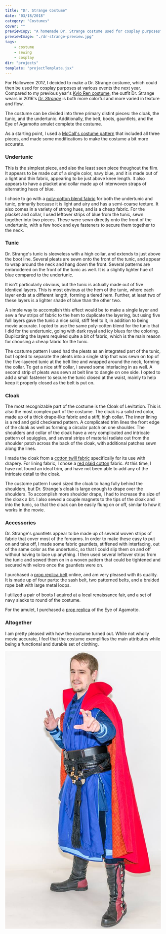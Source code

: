 ```yaml
---
title: "Dr. Strange Costume"
date: "03/18/2018"
category: "Costumes"
cover: ""
previewCopy: "A homemade Dr. Strange costume used for cosplay purposes"
previewImage: "./dr-strange-preview.jpg"
tags:
    - costume
    - sewing
    - cosplay
dir: "projects"
template: "projectTemplate.jsx"
---
```

For Halloween 2017, I decided to make a Dr. Strange costume, which could then be used for cosplay purposes at various events the next year.  Compared to my previous year's [Kylo Ren costume](), the outfit Dr. Strange wears in 2016's [_Dr. Strange_](http://www.imdb.com/title/tt1211837/) is both more colorful and more varied in texture and flow.

<md-image src="https://ia.media-imdb.com/images/M/MV5BYjE4Yjg3MmUtZTM2Mi00NDM2LWFkNDEtNTQxMGM0ZTllNGYxXkEyXkFqcGdeQXVyNDUwNzM4MzQ@._V1_SY1000_CR0,0,1341,1000_AL_.jpg" link="link" caption="Source: imdb.com"></md-image>

The costume can be divided into three primary distint pieces: the cloak, the tunic, and the undertunic. Additionally, the belt, boots, gauntlets, and the Eye of Agamotto amulet complete the costume.

As a starting point, I used a [McCall's costume pattern](https://mccallpattern.mccall.com/m7676) that included all three pieces, and made some modifications to make the costume a bit more accurate.


### Undertunic
This is the simplest piece, and also the least seen piece thoughout the film. It appears to be made out of a single color, navy blue, and it is made out of a light and thin fabric, appearing to be just above knee length. It also appears to have a placket and collar made up of interwoven straps of alternating hues of blue.

<md-image src="http://www1.pictures.zimbio.com/fp/Benedict+Cumberbatch+Benedict+Cumberbatch+e5ESZE6bORix.jpg" link="link" caption="Source: comicbookmovie.com"></md-image>

I chose to go with a [poly-cotton blend fabric](http://www.joann.com/symphony-broadcloth-solid-quilt-fabric/640771.html) for both the undertunic and tunic, primarily because it is light and airy and has a semi-coarse texture. It also comes in a variety of strong hues, and is a cheap fabric. For the placket and collar, I used leftover strips of blue from the tunic, sewn together into two pieces.  These were sewn directly onto the front of the undertunic, with a few hook and eye fasteners to secure them together to the neck.


### Tunic
Dr. Strange's tunic is sleeveless with a high collar, and extends to just above the boot line. Several pleats are sewn onto the front of the tunic, and appear to wrap around the neck and hang down the front. Several patterns are embroidered on the front of the tunic as well. It is a slightly lighter hue of blue compared to the undertunic.

<md-image src="https://ia.media-imdb.com/images/M/MV5BMGI1ZDNkM2QtMGIxNC00MDQwLTg2MjMtYmUzZjM5ODgyNWViXkEyXkFqcGdeQXVyNjUyNjI3NzU@._V1_.jpg" link="link" caption="Source: imdb.com"></md-image>

It isn't particularly obvious, but the tunic is actually made out of five identical layers. This is most obvious at the hem of the tunic, where each layer ends at a different length, forming a tiered hem. Further, at least two of these layers is a lighter shade of blue than the other two. 

<md-image src="https://static0.srcdn.com/wp-content/uploads/SDCC-2016-Doctor-Strange-Costume.jpg" link="link" caption="Source: screenrant.com"></md-image>

A simple way to accomplish this effect would be to make a single layer and sew a few strips of fabric to the hem to duplicate the layering, but using five full layers gave the tunic a nice solid, stiff feel to it, in addition to being movie accurate. I opted to use the same poly-cotten blend for the tunic that I did for the undertunic, going with dark royal and icy blues for the coloring. Duplicating the layers required quite a bit of fabric, which is the main reason for choosing a cheap fabric for the tunic.

The costume pattern I used had the pleats as an integrated part of the tunic, but I opted to separate the pleats into a single strip that was sewn on top of the five-layered tunic at the belt line and wrapped around the neck, forming the collar.  To get a nice stiff collar, I sewed some interlacing in as well. A second strip of pleats was sewn at belt line to dangle on one side. I opted to add a small fastener to secure the tunic closed at the waist, mainly to help keep it properly closed as the belt is put on.

### Cloak
The most recognizable part of the costume is the Cloak of Levitation. This is also the most complex part of the costume. The cloak is a solid red color, made up of a thick drape-like fabric and a stiff, high collar. The inner lining is a red and gold checkered pattern. A complicated trim lines the front edge of the cloak as well as forming a circular patch on one shoulder. The shoulders and collar of the cloak have a very complicated and intricate pattern of squiggles, and several strips of material radiate out from the shoulder patch across the back of the cloak, with additional patches sewn along the lines.

I made the cloak from a [cotton twill fabric](https://www.fabric.com/buy/0269370/cotton-twill-red) specifically for its use with drapery. For lining fabric, I chose a [red plaid cotton](http://www.joann.com/keepsake-calico-cotton-fabric-43in-red-plaid/13911409.html) fabric. At this time, I have not found an ideal trim, and have not been able to add any of the intricate detail to the cloak.

The custome pattern I used sized the cloak to hang fully behind the shoulders, but Dr. Strange's cloak is large enough to drape over the shoulders. To accomplish more shoulder drape, I had to increase the size of the cloak a bit. I also sewed a couple magnets to the tips of the cloak and into the tunic, so that the cloak can be easily flung on or off, similar to how it works in the movie.

### Accessories
Dr. Strange's gauntlets appear to be made up of several woven strips of fabric that cover most of the forearms. In order to make these easy to put on and take off, I made some fabric gauntlets, stiffened with interfacing, out of the same color as the undertunic, so that I could slip them on and off without having to lace up anything. I then used several leftover strips from the tunic and sewed them on in a woven pattern that could be tightened and secured with velcro once the gauntlets were on.

I purchased a [prop replica belt](https://www.amazon.com/gp/product/B071ZV6DW3/ref=oh_aui_detailpage_o03_s00?ie=UTF8&psc=1) online, and am very pleased with its quality. It is made up of four parts: the sash belt, two patterned belts, and a braided rope belt with large metal loops.

I utilized a pair of boots I aquired at a local renaissance fair, and a set of navy slacks to round of the costume.

For the amulet, I purchased a [prop replica](https://www.amazon.com/gp/product/B0744QD1NG/ref=oh_aui_detailpage_o00_s00?ie=UTF8&psc=1) of the Eye of Agamotto.

### Altogether
I am pretty pleased with how the costume turned out. While not wholly movie accurate, I feel that the costume exemplifies the main attributes while being a functional and durable set of clothing.

![My Dr. Strange Costume](./dr-strange.jpg)